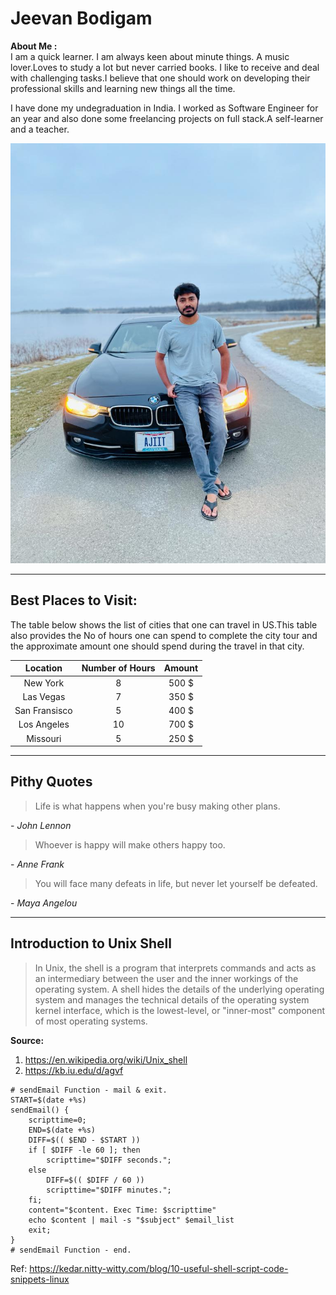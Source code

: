 # Jeevan Bodigam

**About Me :** <br>
I am a quick learner. I am always keen about minute things. A music lover.Loves to study a lot but never carried books.  I like to receive and deal with challenging tasks.I believe that one should work on developing their professional skills and learning new things all the time.

I have done my undegraduation in India. I worked as Software Engineer for an year and also done some freelancing projects on full stack.A self-learner and a teacher.

![Image of R2D2 from Starwars](/ProfilePic.jpeg)

----

## Best Places to Visit:
The table below shows the list of cities that one can travel in US.This table also provides the No of hours one can spend to complete the city tour and the approximate amount one should spend during the travel in that city.

|Location | Number of Hours | Amount |
|:-------:|:---------------:|:------:|
| New York |  8 | 500 $ |
| Las Vegas | 7 | 350 $ |
| San Fransisco| 5 | 400 $ |
| Los Angeles | 10 | 700 $ |
| Missouri | 5 | 250 $ |

---

## Pithy Quotes
> Life is what happens when you're busy making other plans. 

\- *John Lennon*

> Whoever is happy will make others happy too.

\- *Anne Frank*

> You will face many defeats in life, but never let yourself be defeated. 

\- *Maya Angelou*

---

## Introduction to Unix Shell 

> In Unix, the shell is a program that interprets commands and acts as an intermediary between the user and the inner workings of the operating system. 
> A shell hides the details of the underlying operating system and manages the technical details of the operating system kernel interface, which is the lowest-level, or "inner-most" component of most operating systems.

**Source:**
1. <https://en.wikipedia.org/wiki/Unix_shell>
2. <https://kb.iu.edu/d/agvf>

```
# sendEmail Function - mail & exit.
START=$(date +%s)
sendEmail() {
	scripttime=0;
	END=$(date +%s)
	DIFF=$(( $END - $START ))
	if [ $DIFF -le 60 ]; then
		scripttime="$DIFF seconds.";
	else
		DIFF=$(( $DIFF / 60 ))
		scripttime="$DIFF minutes.";
	fi;
	content="$content. Exec Time: $scripttime"
	echo $content | mail -s "$subject" $email_list
	exit;
}
# sendEmail Function - end.

```

Ref:  <https://kedar.nitty-witty.com/blog/10-useful-shell-script-code-snippets-linux>

